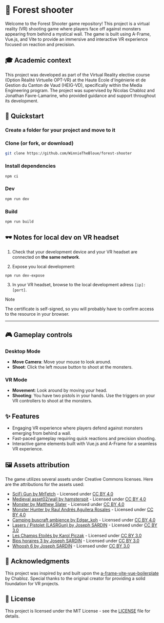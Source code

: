 # 🌲 Forest shooter

Welcome to the Forest Shooter game repository! This project is a virtual reality (VR) shooting game where players face off against monsters appearing from behind a mystical wall. The game is built using A-Frame, Vue.js, and Vite to provide an immersive and interactive VR experience focused on reaction and precision.

## 🎓 Academic context

This project was developed as part of the Virtual Reality elective course (Option Réalité Virtuelle OPT-VR) at the Haute École d'Ingénierie et de Gestion du Canton de Vaud (HEIG-VD), specifically within the Media Engineering program. The project was supervised by Nicolas Chabloz and Jonathan Favre-Lamarine, who provided guidance and support throughout its development.

## 🚀 Quickstart

### Create a folder for your project and move to it

### Clone (or fork, or download)

```sh
git clone https://github.com/WinnieTheBloue/forest-shooter
```

### Install dependencies

```sh
npm ci
```

### Dev

```sh
npm run dev
```

### Build

```sh
npm run build
```

## 🕶️ Notes for local dev on VR headset

1. Check that your development device and your VR headset are connected on **the same network**.

2. Expose you local development:

```sh
npm run dev-expose
```

3. In your VR headset, browse to the local development adress `[ip]:[port]`.

> [!NOTE]
> The certificate is self-signed, so you will probably have to confirm access to the resource in your browser.

---

## 🎮 Gameplay controls

### Desktop Mode

- **Move Camera**: Move your mouse to look around.
- **Shoot**: Click the left mouse button to shoot at the monsters.

### VR Mode

- **Movement**: Look around by moving your head.
- **Shooting**: You have two pistols in your hands. Use the triggers on your VR controllers to shoot at the monsters.

## ✨ Features

- Engaging VR experience where players defend against monsters emerging from behind a wall.
- Fast-paced gameplay requiring quick reactions and precision shooting.
- Interactive game elements built with Vue.js and A-Frame for a seamless VR experience.

## 🖼️ Assets attribution

The game utilizes several assets under Creative Commons licenses. Here are the attributions for the assets used:

- [SciFi Gun by MrFetch](https://skfb.ly/DHNN) - Licensed under [CC BY 4.0](http://creativecommons.org/licenses/by/4.0/)
- [Medieval asset02/wall by hamsterspit](https://skfb.ly/69JQZ) - Licensed under [CC BY 4.0](http://creativecommons.org/licenses/by/4.0/)
- [Monster by Matthew Slater](https://skfb.ly/oruOv) - Licensed under [CC BY 4.0](http://creativecommons.org/licenses/by/4.0/)
- [Monster Hunter by Raul Andrés Aguilera Rosales](https://skfb.ly/69qv6) - Licensed under [CC BY 4.0](http://creativecommons.org/licenses/by/4.0/)
- [Camping buscraft ambience by Edgar_koh](https://skfb.ly/6V9Ru) - Licensed under [CC BY 4.0](http://creativecommons.org/licenses/by/4.0/)
- [Lasers / Pistolet (LASRGun) by Joseph SARDIN](https://www.libertivi.com/lelabodubruiteur_124) - Licensed under [CC BY 3.0](https://creativecommons.org/licenses/by/3.0/deed.fr)
- [Les Champs Etoilés by Karol Piczak](https://soundcloud.com/karol-piczak) - Licensed under [CC BY 3.0](https://creativecommons.org/licenses/by/3.0/deed.fr)
- [Bips horaires 3 by Joseph SARDIN](https://lasonotheque.org/bips-horaires-3_s1629.html) - Licensed under [CC BY 3.0](https://creativecommons.org/licenses/by/3.0/deed.fr)
- [Whoosh 6 by Joseph SARDIN](https://lasonotheque.org/whoosh-6_s1799.html) - Licensed under [CC BY 3.0](https://creativecommons.org/licenses/by/3.0/deed.fr)

## 🙏 Acknowledgments

This project was inspired by and built upon the [a-frame-vite-vue-boilerplate](https://github.com/Chabloz/a-frame-vite-vue-boilerplate) by Chabloz. Special thanks to the original creator for providing a solid foundation for VR projects.

## 📝 License

This project is licensed under the MIT License - see the [LICENSE](LICENSE) file for details.
